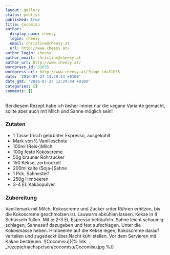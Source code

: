 ```yaml
---
layout: gallery
status: publish
published: true
title: Cocomisu
author:
  display_name: cheesy
  login: cheesy
  email: christine@cheesy.at
  url: http://www.cheesy.at/
author_login: cheesy
author_email: christine@cheesy.at
author_url: http://www.cheesy.at/
wordpress_id: 31035
wordpress_url: http://www.cheesy.at/?page_id=31035
date: '2016-07-27 14:29:44 +0100'
date_gmt: '2016-07-27 12:29:44 +0100'
categories: []
comments: []
---
```

Bei diesem Rezept habe ich bisher immer nur die vegane Variante gemacht, sollte aber auch mit Milch und Sahne möglich sein!
### Zutaten
* 1 Tasse frisch gebrühter Espresso, ausgekühlt
* Mark von ½ Vanilleschote
* 100ml (Reis-)Milch
* 100g feste Kokoscreme
* 50g brauner Rohrzucker
* 150 Kekse, zerbröckelt
* 200ml kalte (Soja-)Sahne
* 1 Pck. Sahnesteif
* 250g Himbeeren
* 3-4 EL Kakaopulver
### Zubereitung
Vanillemark mit Milch, Kokoscreme und Zucker unter Rühren erhitzen, bis die Kokoscreme geschmolzen ist. Lauwarm abkühlen lassen. Kekse in 4 Schüsseln füllen. Mit je 2-3 EL Espresso beträufeln. Sahne leicht schaumig schlagen, Sahneseif dazugeben und fest aufschlagen. Unter die Kokosmasse heben. Himbeeren auf die Kekse legen, Kokoscreme darauf verteilen und zugedeckt über Nacht kühl stellen. Vor dem Servieren mit Kakao bestreuen.
![Cocomisu]({% link _rezepte/nachspeisen/cocomisu/Cocomisu.jpg %})

